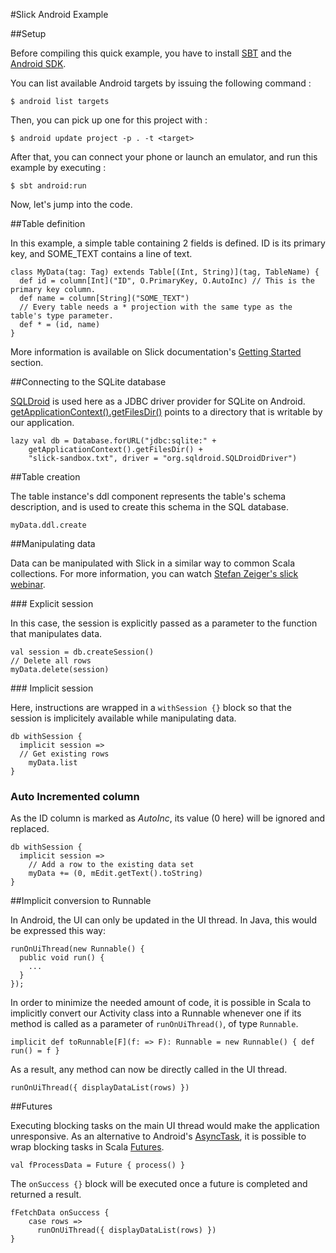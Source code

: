 #Slick Android Example

##Setup

Before compiling this quick example, you have to install [SBT](http://www.scala-sbt.org/) and the [Android SDK](https://developer.android.com/sdk/index.html).

You can list available Android targets by issuing the following command : 

```
$ android list targets
```

Then, you can pick up one for this project with :

```
$ android update project -p . -t <target>
```

After that, you can connect your phone or launch an emulator, and run this example by executing : 

```
$ sbt android:run
```

Now, let's jump into the code.

##Table definition

In this example, a simple table containing 2 fields is defined. ID is its primary key, and SOME_TEXT contains a line of text.

```
class MyData(tag: Tag) extends Table[(Int, String)](tag, TableName) {
  def id = column[Int]("ID", O.PrimaryKey, O.AutoInc) // This is the primary key column.
  def name = column[String]("SOME_TEXT")
  // Every table needs a * projection with the same type as the table's type parameter.
  def * = (id, name)
}
```

More information is available on Slick documentation's [Getting Started](http://slick.typesafe.com/doc/2.0.0/gettingstarted.html#schema) section.

##Connecting to the SQLite database

[SQLDroid](https://github.com/SQLDroid/SQLDroid) is used here as a JDBC driver provider for SQLite on Android. [getApplicationContext().getFilesDir()](https://developer.android.com/reference/android/content/Context.html#getFilesDir%28%29) points to a directory that is writable by our application.

```
lazy val db = Database.forURL("jdbc:sqlite:" +
    getApplicationContext().getFilesDir() +
    "slick-sandbox.txt", driver = "org.sqldroid.SQLDroidDriver")
```

##Table creation

The table instance's ddl component represents the table's schema description, and is used to create this schema in the SQL database.

```
myData.ddl.create
```

##Manipulating data

Data can be manipulated with Slick in a similar way to common Scala collections. For more information, you can watch [Stefan Zeiger's slick webinar](https://www.youtube.com/watch?v=53tBbl8Ovbc).

### Explicit session

In this case, the session is explicitly passed as a parameter to the function that manipulates data.

```
val session = db.createSession()
// Delete all rows
myData.delete(session)
```

### Implicit session

Here, instructions are wrapped in a ```withSession {}``` block so that the session is implicitely available while manipulating data.

```
db withSession {
  implicit session =>
  // Get existing rows
    myData.list
}
```

### Auto Incremented column

As the ID column is marked as *AutoInc*, its value (0 here) will be ignored and replaced.

```
db withSession {
  implicit session =>
  	// Add a row to the existing data set
    myData += (0, mEdit.getText().toString)
}
```

##Implicit conversion to Runnable

In Android, the UI can only be updated in the UI thread. In Java, this would be expressed this way:

```
runOnUiThread(new Runnable() {
  public void run() {
    ...
  }
});
```

In order to minimize the needed amount of code, it is possible in Scala to implicitly convert our Activity class into a Runnable whenever one if its method is called as a parameter of ```runOnUiThread()```, of type ```Runnable```.

```
implicit def toRunnable[F](f: => F): Runnable = new Runnable() { def run() = f }
```

As a result, any method can now be directly called in the UI thread.

```
runOnUiThread({ displayDataList(rows) })
```

##Futures

Executing blocking tasks on the main UI thread would make the application unresponsive. As an alternative to Android's [AsyncTask](https://developer.android.com/reference/android/os/AsyncTask.html), it is possible to wrap blocking tasks in Scala [Futures](http://docs.scala-lang.org/overviews/core/futures.html).

```
val fProcessData = Future { process() }
```

The ```onSuccess {}``` block will be executed once a future is completed and returned a result.

```
fFetchData onSuccess {
    case rows =>
      runOnUiThread({ displayDataList(rows) })
}
```

